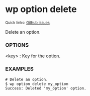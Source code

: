 # wp option delete

<small>Quick links: <a href="https://github.com/issues?q=is%3Aopen+label%3Acommand%3Aoption-delete+sort%3Aupdated-desc+org%3Awp-cli">Github issues</a></small>

Delete an option.

### OPTIONS

&lt;key&gt;
: Key for the option.

### EXAMPLES

    # Delete an option.
    $ wp option delete my_option
    Success: Deleted 'my_option' option.



